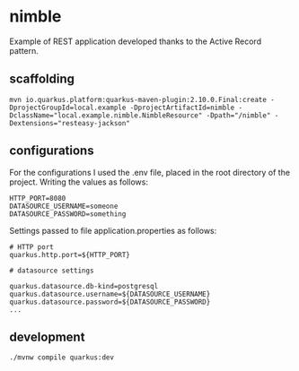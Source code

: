 # nimble

Example of REST application developed thanks to the Active Record pattern.

## scaffolding

```shell
mvn io.quarkus.platform:quarkus-maven-plugin:2.10.0.Final:create -DprojectGroupId=local.example -DprojectArtifactId=nimble -DclassName="local.example.nimble.NimbleResource" -Dpath="/nimble" -Dextensions="resteasy-jackson"
```

## configurations

For the configurations I used the .env file, placed in the root directory of the project.
Writing the values as follows:

```text
HTTP_PORT=8080
DATASOURCE_USERNAME=someone
DATASOURCE_PASSWORD=something
```

Settings passed to file application.properties as follows:

```text
# HTTP port
quarkus.http.port=${HTTP_PORT}

# datasource settings

quarkus.datasource.db-kind=postgresql
quarkus.datasource.username=${DATASOURCE_USERNAME}
quarkus.datasource.password=${DATASOURCE_PASSWORD}
...
```

## development

```shell
./mvnw compile quarkus:dev
```
